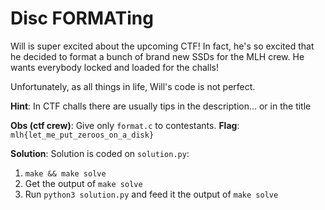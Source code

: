# Disc FORMATing

Will is super excited about the upcoming CTF! In fact, he's so excited
that he decided to format a bunch of brand new SSDs for the MLH crew.
He wants everybody locked and loaded for the challs!

Unfortunately, as all things in life, Will's code is not perfect.

**Hint**: In CTF challs there are usually tips in the description... or in the title



**Obs (ctf crew)**: Give only `format.c` to contestants.
**Flag**: `mlh{let_me_put_zeroos_on_a_disk}`

**Solution**: Solution is coded on `solution.py`:
1. `make && make solve`
2. Get the output of `make solve`
3. Run `python3 solution.py` and feed it the output of `make solve`
